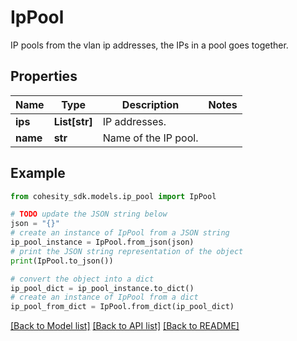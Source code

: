 # IpPool

IP pools from the vlan ip addresses, the IPs in a pool goes together.

## Properties

Name | Type | Description | Notes
------------ | ------------- | ------------- | -------------
**ips** | **List[str]** | IP addresses. | 
**name** | **str** | Name of the IP pool. | 

## Example

```python
from cohesity_sdk.models.ip_pool import IpPool

# TODO update the JSON string below
json = "{}"
# create an instance of IpPool from a JSON string
ip_pool_instance = IpPool.from_json(json)
# print the JSON string representation of the object
print(IpPool.to_json())

# convert the object into a dict
ip_pool_dict = ip_pool_instance.to_dict()
# create an instance of IpPool from a dict
ip_pool_from_dict = IpPool.from_dict(ip_pool_dict)
```
[[Back to Model list]](../README.md#documentation-for-models) [[Back to API list]](../README.md#documentation-for-api-endpoints) [[Back to README]](../README.md)


